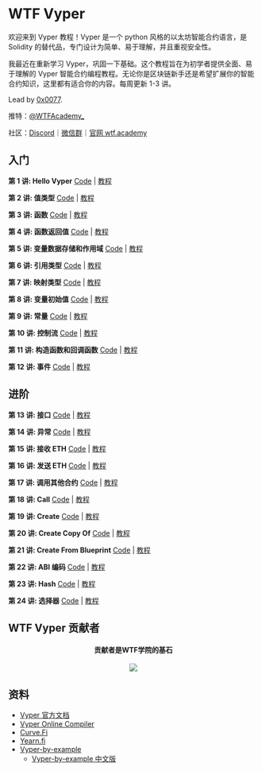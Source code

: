 # WTF Vyper

欢迎来到 Vyper 教程！Vyper 是一个 python 风格的以太坊智能合约语言，是 Solidity 的替代品，专门设计为简单、易于理解，并且重视安全性。

我最近在重新学习 Vyper，巩固一下基础。这个教程旨在为初学者提供全面、易于理解的 Vyper 智能合约编程教程。无论你是区块链新手还是希望扩展你的智能合约知识，这里都有适合你的内容。每周更新 1-3 讲。

Lead by [0x0077](https://github.com/0x0077).

推特：[@WTFAcademy\_](https://twitter.com/WTFAcademy_)

社区：[Discord](https://discord.gg/5akcruXrsk)｜[微信群](https://docs.google.com/forms/d/e/1FAIpQLSe4KGT8Sh6sJ7hedQRuIYirOoZK_85miz3dw7vA1-YjodgJ-A/viewform?usp=sf_link)｜[官网 wtf.academy](https://wtf.academy)

## 入门

**第 1 讲: Hello Vyper** [Code](./01_HelloVyper/HelloVyper.vy) | [教程](./01_HelloVyper/README.md)

**第 2 讲: 值类型** [Code](./02_ValueTypes/ValueTypes.vy) | [教程](./02_ValueTypes/README.md)

**第 3 讲: 函数** [Code](./03_Function/function.vy) | [教程](./03_Function/README.md)

**第 4 讲: 函数返回值** [Code](./04_Return/example.vy) | [教程](./04_Return/README.md)

**第 5 讲: 变量数据存储和作用域** [Code](./05_DataStorage/example.vy) | [教程](./05_DataStorage/README.md)

**第 6 讲: 引用类型** [Code](./06_Reference/example.vy) | [教程](./06_Reference/README.md)

**第 7 讲: 映射类型** [Code](./07_Mapping/example.vy) | [教程](./07_Mapping/README.md)

**第 8 讲: 变量初始值** [Code](./08_InitialValue/example.vy) | [教程](./08_InitialValue/README.md)

**第 9 讲: 常量** [Code](./09_Constant/example.vy) | [教程](./09_Constant/README.md)

**第 10 讲: 控制流** [Code](./10_ControlFlow/example.vy) | [教程](./10_ControlFlow/README.md)

**第 11 讲: 构造函数和回调函数** [Code](./11_Constructor/README.md) | [教程](./11_Constructor/README.md)

**第 12 讲: 事件** [Code](./12_Event/example.vy) | [教程](./12_Event/README.md)

## 进阶

**第 13 讲: 接口** [Code](./13_Interface/example.vy) | [教程](./13_Interface/README.md)

**第 14 讲: 异常** [Code](./14_Error/example.vy) | [教程](./14_Error/README.md)

**第 15 讲: 接收 ETH** [Code](./15_ReceiveETH/example.vy) | [教程](./15_ReceiveETH/README.md)

**第 16 讲: 发送 ETH** [Code](./16_SendETH/example.vy) | [教程](./16_SendETH/README.md)

**第 17 讲: 调用其他合约** [Code](./17_CallContract/example.vy) | [教程](./17_CallContract/README.md)

**第 18 讲: Call** [Code](./18_Call/example.vy) | [教程](./18_Call/README.md)

**第 19 讲: Create** [Code](./19_Create/) | [教程](./19_Create/README.md)

**第 20 讲: Create Copy Of** [Code](./20_CreateCopyOf/create_copy_of.vy) | [教程](./20_CreateCopyOf/README.md)

**第 21 讲: Create From Blueprint** [Code](./21_CreateFromBlueprint/BlueprintFactory.vy) | [教程](./21_CreateFromBlueprint/README.md)

**第 22 讲: ABI 编码** [Code](./22_ABIEncode/example.vy) | [教程](./22_ABIEncode/README.md)

**第 23 讲: Hash** [Code](./23_Hash/example.vy) | [教程](./23_Hash/README.md)

**第 24 讲: 选择器** [Code](./24_Selector/example.vy) | [教程](./24_Selector/README.md)

## WTF Vyper 贡献者

<div align="center">
  <h4 align="center">
    贡献者是WTF学院的基石
  </h4>
  <a href="https://github.com/WTFAcademy/WTF-Vyper/graphs/contributors">
    <img src="https://contrib.rocks/image?repo=WTFAcademy/WTF-Vyper" />
  </a>
</div>

## 资料

- [Vyper 官方文档](https://vyper.readthedocs.io/en/latest/)
- [Vyper Online Compiler](https://github.com/0x0077/vyper-online-compiler)
- [Curve.Fi](https://curve.readthedocs.io/guide-code-style.html)
- [Yearn.fi](https://docs.yearn.fi/)
- [Vyper-by-example](https://vyper-by-example.org/)
  - [Vyper-by-example 中文版](https://github.com/Web3-Club/vyper-by-example_Chinese)
